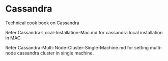 # Cassandra
Technical cook book on Cassandra

Refer Cassandra-Local-Installation-Mac.md for cassandra local installation in MAC

Refer Cassandra-Multi-Node-Cluster-Single-Machine.md for setting multi-node cassandra cluster in single machine.
